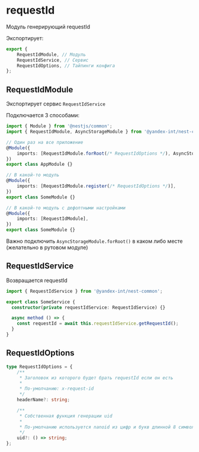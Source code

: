 # requestId

Модуль генерирующий requestId

Экспортирует:

```ts
export {
    RequestIdModule, // Модуль
    RequestIdService, // Сервис
    RequestIdOptions, // Тайпинги конфига
};
```

## RequestIdModule

Экспортирует сервис `RequestIdService`

Подключается 3 способами:

```ts
import { Module } from '@nestjs/common';
import { RequestIdModule, AsyncStorageModule } from '@yandex-int/nest-common';

// Один раз на все приложение
@Module({
    imports: [RequestIdModule.forRoot(/* RequestIdOptions */), AsyncStorageModule.forRoot()],
})
export class AppModule {}

// В какой-то модуль
@Module({
    imports: [RequestIdModule.register(/* RequestIdOptions */)],
})
export class SomeModule {}

// В какой-то модуль c дефолтными настройками
@Module({
    imports: [RequestIdModule],
})
export class SomeModule {}
```

Важно подключить `AsyncStorageModule.forRoot()` в каком либо месте (желательно в рутовом модуле)

## RequestIdService

Возвращается requestId

```ts
import { RequestIdService } from '@yandex-int/nest-common';

export class SomeService {
  constructor(private requestIdService: RequestIdService) {}

  async method () => {
    const requestId = await this.requestIdService.getRequestId();
  }
}
```

## RequestIdOptions

```ts
type RequestIdOptions = {
    /**
     * Заголовок из которого будет брать requestId если он есть
     *
     * По-умолчанию: x-request-id
     */
    headerName?: string;

    /**
     * Собственная функция генерации uid
     *
     * По-умолчанию используется nanoid из цифр и букв длинной 8 символов
     */
    uid?: () => string;
};
```
